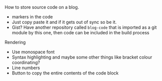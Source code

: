 How to store source code on a blog.
- <region> markers in the code
- Just copy paste it and if it gets out of sync so be it.
- Gist? Have another repository called `blog-code` that is imported as a git module by this one, then code can be included in the build process

Rendering
- Use monospace font
- Syntax highlighting and maybe some other things like bracket colour coordinating?
- Line numbers
- Button to copy the entire contents of the code block
